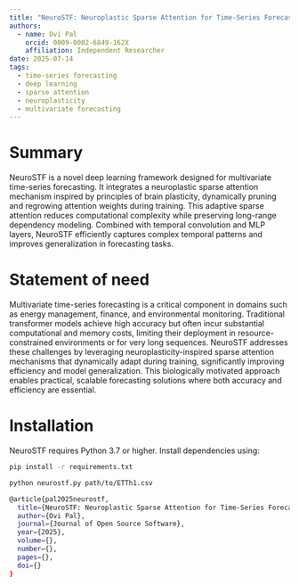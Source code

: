 ```yaml
---
title: "NeuroSTF: Neuroplastic Sparse Attention for Time-Series Forecasting"
authors:
  - name: Ovi Pal
    orcid: 0009-0002-6849-162X
    affiliation: Independent Researcher
date: 2025-07-14
tags:
  - time-series forecasting
  - deep learning
  - sparse attention
  - neuroplasticity
  - multivariate forecasting
---
```


# Summary

NeuroSTF is a novel deep learning framework designed for multivariate time-series forecasting. It integrates a neuroplastic sparse attention mechanism inspired by principles of brain plasticity, dynamically pruning and regrowing attention weights during training. This adaptive sparse attention reduces computational complexity while preserving long-range dependency modeling. Combined with temporal convolution and MLP layers, NeuroSTF efficiently captures complex temporal patterns and improves generalization in forecasting tasks.

# Statement of need

Multivariate time-series forecasting is a critical component in domains such as energy management, finance, and environmental monitoring. Traditional transformer models achieve high accuracy but often incur substantial computational and memory costs, limiting their deployment in resource-constrained environments or for very long sequences. NeuroSTF addresses these challenges by leveraging neuroplasticity-inspired sparse attention mechanisms that dynamically adapt during training, significantly improving efficiency and model generalization. This biologically motivated approach enables practical, scalable forecasting solutions where both accuracy and efficiency are essential.

# Installation

NeuroSTF requires Python 3.7 or higher. Install dependencies using:

```bash
pip install -r requirements.txt

python neurostf.py path/to/ETTh1.csv

@article{pal2025neurostf,
  title={NeuroSTF: Neuroplastic Sparse Attention for Time-Series Forecasting},
  author={Ovi Pal},
  journal={Journal of Open Source Software},
  year={2025},
  volume={},
  number={},
  pages={},
  doi={}
}

